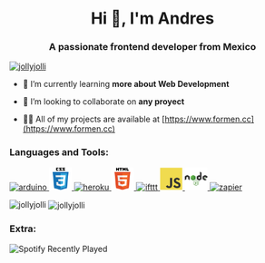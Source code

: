 <h1 align="center">Hi 👋, I'm Andres</h1>
<h3 align="center">A passionate frontend developer from Mexico</h3>

<p align="left"> <a href="https://github.com/ryo-ma/github-profile-trophy"><img src="https://github-profile-trophy.vercel.app/?username=jollyjolli&theme=darkhub&row=2&column=3" alt="jollyjolli" /></a> </p>

- 🌱 I’m currently learning **more about Web Development**

- 👯 I’m looking to collaborate on **any proyect**

- 👨‍💻 All of my projects are available at [https://www.formen.cc](https://www.formen.cc)
  
<p align="left">
</p>

<h3 align="left">Languages and Tools:</h3>
<p align="left"> <a href="https://www.arduino.cc/" target="_blank" rel="noreferrer"> <img src="https://cdn.worldvectorlogo.com/logos/arduino-1.svg" alt="arduino" width="40" height="40"/> </a> <a href="https://www.w3schools.com/css/" target="_blank" rel="noreferrer"> <img src="https://raw.githubusercontent.com/devicons/devicon/master/icons/css3/css3-original-wordmark.svg" alt="css3" width="40" height="40"/> </a> <a href="https://heroku.com" target="_blank" rel="noreferrer"> <img src="https://www.vectorlogo.zone/logos/heroku/heroku-icon.svg" alt="heroku" width="40" height="40"/> </a> <a href="https://www.w3.org/html/" target="_blank" rel="noreferrer"> <img src="https://raw.githubusercontent.com/devicons/devicon/master/icons/html5/html5-original-wordmark.svg" alt="html5" width="40" height="40"/> </a> <a href="https://ifttt.com/" target="_blank" rel="noreferrer"> <img src="https://www.vectorlogo.zone/logos/ifttt/ifttt-ar21.svg" alt="ifttt" width="40" height="40"/> </a> <a href="https://developer.mozilla.org/en-US/docs/Web/JavaScript" target="_blank" rel="noreferrer"> <img src="https://raw.githubusercontent.com/devicons/devicon/master/icons/javascript/javascript-original.svg" alt="javascript" width="40" height="40"/> </a> <a href="https://nodejs.org" target="_blank" rel="noreferrer"> <img src="https://raw.githubusercontent.com/devicons/devicon/master/icons/nodejs/nodejs-original-wordmark.svg" alt="nodejs" width="40" height="40"/> </a> <a href="https://zapier.com" target="_blank" rel="noreferrer"> <img src="https://www.vectorlogo.zone/logos/zapier/zapier-icon.svg" alt="zapier" width="40" height="40"/> </a> </p>

<p><img align="left" src="https://github-readme-stats.vercel.app/api/top-langs?username=jollyjolli&show_icons=true&locale=en&layout=compact" alt="jollyjolli" /></p>

<p>&nbsp;<img align="center" src="https://github-readme-stats.vercel.app/api?username=jollyjolli&show_icons=true&locale=en" alt="jollyjolli" /></p>

<h3 align="left">Extra:</h3>
<p align="left">
  <img src="https://spotify-recently-played-readme.vercel.app/api?user=neif24y3gm452sgwgvz029lfn" alt="Spotify Recently Played" />
</p>
